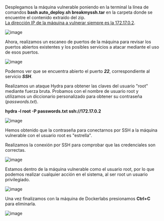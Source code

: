 Desplegamos la máquina vulnerable poniendo en la terminal la línea de comandos **bash auto_deploy.sh breakmyssh.tar** en la carpeta donde se encuentre el contenido extraído del zip.<br>
<ins>La dirección IP de la máquina a vulnerar siempre es la 172.17.0.2</ins>.

  ![image](https://github.com/PedroMontoya11/Laboratorios-CTF/assets/145665312/c023f6a2-7280-4e47-8173-fa4efad23eab)

Ahora, realizamos un escaneo de puertos de la máquina para revisar los puertos abiertos existentes y los posibles servicios a atacar mediante el uso de esos puertos.

  ![image](https://github.com/PedroMontoya11/Laboratorios-CTF/assets/145665312/f472a9c9-9521-45a6-8219-24ec7ef4bf83)

Podemos ver que se encuentra abierto el puerto ***22***, correspondiente al servicio ***SSH***.

Realizamos un ataque Hydra para obtener las claves del usuario "root" mediante fuerza bruta. Probamos con el nombre de usuario root y utilizamos un diccionario personalizado para obtener su contraseña (*passwords.txt*).

**hydra -l root -P passwords.txt ssh://172.17.0.2**

  ![image](https://github.com/PedroMontoya11/Laboratorios-CTF/assets/145665312/04dd7c69-53a4-45a5-9551-f573736f8895)

Hemos obtenido que la contraseña para conectarnos por SSH a la máquina vulnerable con el usuario root es "estrella".

Realizamos la conexión por SSH para comprobar que las credenciales son correctas.

  ![image](https://github.com/PedroMontoya11/Laboratorios-CTF/assets/145665312/68e6c3cf-9a47-4f5f-ac57-62706e13f396)

Estamos dentro de la máquina vulnerable como el usuario root, por lo que podemos realizar cualquier acción en el sistema, al ser root un usuario privilegiado.

  ![image](https://github.com/PedroMontoya11/Laboratorios-CTF/assets/145665312/f6160c57-9995-4f53-8666-24e149fcc222)

Una vez finalizamos con la máquina de Dockerlabs presionamos **Ctrl+C** para eliminarla.

  ![image](https://github.com/PedroMontoya11/Laboratorios-CTF/assets/145665312/b98b2359-18ee-4343-916f-dc76882195e7)
